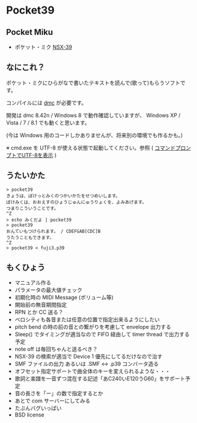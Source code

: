 Pocket39
========

Pocket Miku
-----------

* ポケット・ミク [NSX-39](http://otonanokagaku.net/nsx39/)

なにこれ？
----------

ポケット・ミクにひらがなで書いたテキストを読んで(歌って)もらうソフトです。

コンパイルには [dmc](http://www.digitalmars.com/d/download.html) が必要です。

開発は dmc 8.42n / Windows 8 で動作確認していますが、 Windows XP / Vista / 7 / 8.1 でも動くと思います。

(今は Windows 用のコードしかありませんが、将来別の環境でも作るかも。)

※ cmd.exe を UTF-8 が使える状態で起動してください。参照 ( [コマンドプロンプトでUTF-8を表示](http://nazochu.blogspot.jp/2011/08/blog-post_26.html) )

うたいかた
----------

    > pocket39
    きょうは、ぽけっとみくのつかいかたをせつめいします。
    ぽけみくは、おおえすのひょうじゅんにゅうりょくを、よみあげます。
    つまりこういうことです。
    ^Z
    > echo みくだよ | pocket39
    > pocket39
    おんていもつけられます。 / CDEFGAB[CDC]B
    うたうこともできます。
    ^Z
    > pocket39 < fuji3.p39

もくひょう
----------

- マニュアル作る
- パラメータの最大値チェック
- 初期化時の MIDI Message (ボリューム等)
- 開始前の無音期間指定
- RPN とか CC 送る？
- ベロシティも各音または任意の位置で指定出来るようにしたい
- pitch bend の時の前の音との繋がりを考慮して envelope 出力する
- Sleep() でタイミングが適当なので FIFO 経由して timer thread で出力する予定
- note off は毎回ちゃんと送るべき？
- NSX-39 の検索が適当で Device 1 優先にしてるだけなので治す
- SMF ファイルの出力 あるいは .SMF <-> .p39 コンバータ造る
- オフセット指定サポートで曲全体のキーを変えられるような・・・
- 歌詞と楽譜を一音ずつ混在する記述「あC240いE120うG60」をサポート予定
- 音の長さを「ー」の数で指定するとか
- あとで com サーバーにしてみる
- たぶんバグいっぱい
- BSD license

